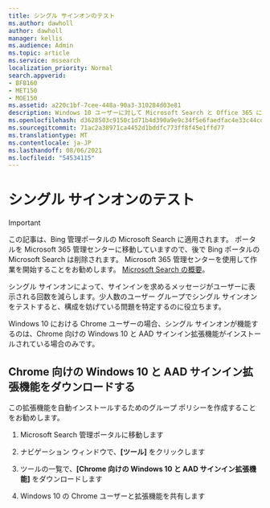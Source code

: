 ```yaml
---
title: シングル サインオンのテスト
ms.author: dawholl
author: dawholl
manager: kellis
ms.audience: Admin
ms.topic: article
ms.service: mssearch
localization_priority: Normal
search.appverid:
- BFB160
- MET150
- MOE150
ms.assetid: a220c1bf-7cee-448a-90a3-310284d03e81
description: Windows 10 ユーザーに対して Microsoft Search と Office 365 にサインインを求めるメッセージが表示される回数を減らします
ms.openlocfilehash: d3628503c9150c1d71b4d390a9e9c34f5e6faedfac4e33c44cdd038f90d591d0
ms.sourcegitcommit: 71ac2a38971ca4452d1bddfc773ff8f45e1ffd77
ms.translationtype: MT
ms.contentlocale: ja-JP
ms.lasthandoff: 08/06/2021
ms.locfileid: "54534115"
---
```

# <a name="test-single-sign-on"></a>シングル サインオンのテスト

> [!IMPORTANT]
> この記事は、Bing 管理ポータルの Microsoft Search に適用されます。 ポータルを Microsoft 365 管理センターに移動していますので、後で Bing ポータルの Microsoft Search は削除されます。 Microsoft 365 管理センターを使用して作業を開始することをお勧めします。 [Microsoft Search の概要](overview-microsoft-search.md)。
    
シングル サインオンによって、サインインを求めるメッセージがユーザーに表示される回数を減らします。少人数のユーザー グループでシングル サインオンをテストすると、構成を妨げている問題を特定するのに役立ちます。 
  
Windows 10 における Chrome ユーザーの場合、シングル サインオンが機能するのは、Chrome 向けの Windows 10 と AAD サインイン拡張機能がインストールされている場合のみです。 
  
## <a name="download-the-windows-10-and-aad-sign-in-extension-for-chrome"></a>Chrome 向けの Windows 10 と AAD サインイン拡張機能をダウンロードする

この拡張機能を自動インストールするためのグループ ポリシーを作成することをお勧めします。
  
1. Microsoft Search 管理ポータルに移動します
    
2. ナビゲーション ウィンドウで、**[ツール]** をクリックします
    
3. ツールの一覧で、**[Chrome 向けの Windows 10 と AAD サインイン拡張機能]** をダウンロードします
    
4. Windows 10 の Chrome ユーザーと拡張機能を共有します

  

